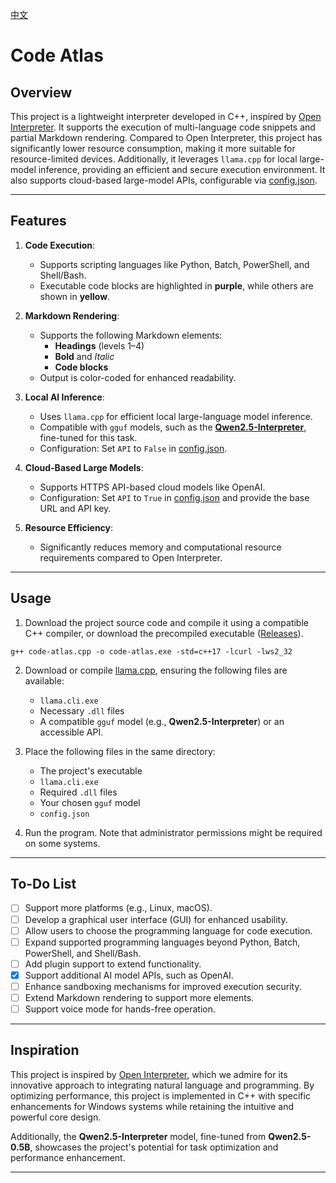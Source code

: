 [中文](README.zh.md)

# Code Atlas

## Overview

This project is a lightweight interpreter developed in C++, inspired by [Open Interpreter](https://github.com/OpenInterpreter/open-interpreter). It supports the execution of multi-language code snippets and partial Markdown rendering. Compared to Open Interpreter, this project has significantly lower resource consumption, making it more suitable for resource-limited devices. Additionally, it leverages `llama.cpp` for local large-model inference, providing an efficient and secure execution environment. It also supports cloud-based large-model APIs, configurable via [config.json](https://github.com/ystemsrx/Code-Atlas/blob/main/config.json).

---

## Features

1. **Code Execution**:
   - Supports scripting languages like Python, Batch, PowerShell, and Shell/Bash.
   - Executable code blocks are highlighted in **purple**, while others are shown in **yellow**.

2. **Markdown Rendering**:
   - Supports the following Markdown elements:
     - **Headings** (levels 1–4)
     - **Bold** and *Italic*
     - **Code blocks**
   - Output is color-coded for enhanced readability.

3. **Local AI Inference**:
   - Uses `llama.cpp` for efficient local large-language model inference.
   - Compatible with `gguf` models, such as the **[Qwen2.5-Interpreter](https://huggingface.co/ystemsrx/Qwen2.5-Interpreter)**, fine-tuned for this task.
   - Configuration: Set `API` to `False` in [config.json](https://github.com/ystemsrx/Code-Atlas/blob/main/config.json).

4. **Cloud-Based Large Models**:
   - Supports HTTPS API-based cloud models like OpenAI.
   - Configuration: Set `API` to `True` in [config.json](https://github.com/ystemsrx/Code-Atlas/blob/main/config.json) and provide the base URL and API key.

5. **Resource Efficiency**:
   - Significantly reduces memory and computational resource requirements compared to Open Interpreter.

---

## Usage

1. Download the project source code and compile it using a compatible C++ compiler, or download the precompiled executable ([Releases](https://github.com/ystemsrx/Code-Atlas/releases)).

```
g++ code-atlas.cpp -o code-atlas.exe -std=c++17 -lcurl -lws2_32
```

2. Download or compile [llama.cpp](https://github.com/ggerganov/llama.cpp/releases), ensuring the following files are available:
   - `llama.cli.exe`
   - Necessary `.dll` files
   - A compatible `gguf` model (e.g., **Qwen2.5-Interpreter**) or an accessible API.

3. Place the following files in the same directory:
   - The project's executable
   - `llama.cli.exe`
   - Required `.dll` files
   - Your chosen `gguf` model
   - `config.json`

4. Run the program. Note that administrator permissions might be required on some systems.

---

## To-Do List

- [ ] Support more platforms (e.g., Linux, macOS).
- [ ] Develop a graphical user interface (GUI) for enhanced usability.
- [ ] Allow users to choose the programming language for code execution.
- [ ] Expand supported programming languages beyond Python, Batch, PowerShell, and Shell/Bash.
- [ ] Add plugin support to extend functionality.
- [x] Support additional AI model APIs, such as OpenAI.
- [ ] Enhance sandboxing mechanisms for improved execution security.
- [ ] Extend Markdown rendering to support more elements.
- [ ] Support voice mode for hands-free operation.

---

## Inspiration

This project is inspired by [Open Interpreter](https://github.com/OpenInterpreter/open-interpreter), which we admire for its innovative approach to integrating natural language and programming. By optimizing performance, this project is implemented in C++ with specific enhancements for Windows systems while retaining the intuitive and powerful core design.

Additionally, the **Qwen2.5-Interpreter** model, fine-tuned from **Qwen2.5-0.5B**, showcases the project's potential for task optimization and performance enhancement.

---

